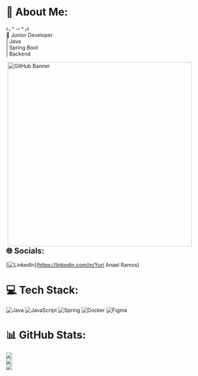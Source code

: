 # 💫 About Me:
૮₍ ˃ ⤙ ˂ ₎ა  
🚀 Junior Developer <br>| Java <br>| Spring Boot <br>| Backend 

<img src="https://github.com/user-attachments/assets/f4cfb135-7276-4b5a-a0e8-751809a5635d" alt="GitHub Banner" width="500px" align="right"/>

## 🌐 Socials:
[![LinkedIn](https://img.shields.io/badge/LinkedIn-%230077B5.svg?logo=linkedin&logoColor=white)](https://linkedin.com/in/Yuri Anael Ramos) 

# 💻 Tech Stack:
![Java](https://img.shields.io/badge/java-%23ED8B00.svg?style=plastic&logo=openjdk&logoColor=white) ![JavaScript](https://img.shields.io/badge/javascript-%23323330.svg?style=plastic&logo=javascript&logoColor=%23F7DF1E) ![Spring](https://img.shields.io/badge/spring-%236DB33F.svg?style=plastic&logo=spring&logoColor=white) ![Docker](https://img.shields.io/badge/docker-%230db7ed.svg?style=plastic&logo=docker&logoColor=white) ![Figma](https://img.shields.io/badge/figma-%23F24E1E.svg?style=plastic&logo=figma&logoColor=white)

# 📊 GitHub Stats:
![](https://github-readme-stats.vercel.app/api?username=gatinhoburro&theme=transparent&hide_border=false&include_all_commits=true&count_private=true)<br/>
![](https://github-readme-streak-stats.herokuapp.com/?user=gatinhoburro&theme=transparent&hide_border=false)<br/>
![](https://github-readme-stats.vercel.app/api/top-langs/?username=gatinhoburro&theme=transparent&hide_border=false&include_all_commits=true&count_private=true&layout=compact)

